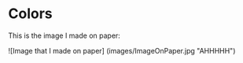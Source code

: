 # Colors

 This is the image I made on paper:

![Image that I made on paper] (images/ImageOnPaper.jpg "AHHHHH")

